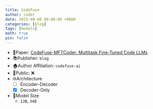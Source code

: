 ```yaml
---
title: CodeFuse
author: coder
date: 2023-09-08 00:00:00 +0800
categories: [blog]
tags: [models]
math: true
pin: false
---
```


- 📙Paper: [CodeFuse-MFTCoder: Multitask Fine-Tuned Code LLMs](https://github.com/codefuse-ai/MFTCoder)
- 📚Publisher: `blog`
- 🏠Author Affiliation: `codefuse-ai`
- 🔑Public: ❌
- 🌐Architecture
  + [ ] Encoder-Decoder
  + [x] Decoder-Only
- 📏Model Size
  + `13B`, `34B`
